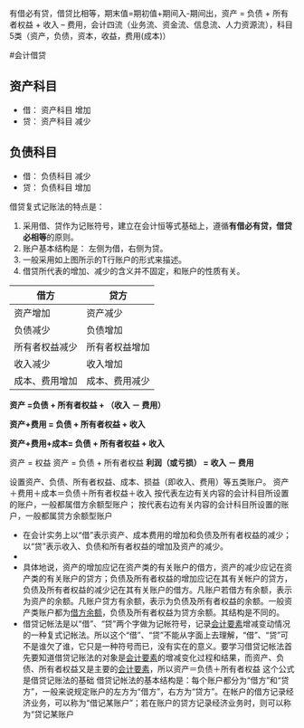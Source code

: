 

有借必有贷，借贷比相等，期末值=期初值+期间入-期间出，资产 = 负债 + 所有者权益 + 收入 – 费用，会计四流（业务流、资金流、信息流、人力资源流），科目5类（资产，负债，资本，收益，费用(成本)）

#会计借贷

## 资产科目
* 借：  资产科目 增加  
* 贷：  资产科目 减少 

## 负债科目
* 借： 负债科目 减少
* 贷： 负债科目 增加




借贷复式记账法的特点是：

1. 采用借、贷作为记账符号，建立在会计恒等式基础上，遵循**有借必有贷，借贷必相等**的原则。
2. 账户基本结构是： 左侧为借，右侧为贷。
3. 一般采用如上图所示的T行账户的形式来描述。
4. 借贷所代表的增加、减少的含义并不固定，和账户的性质有关。



| 借方      | 贷方      |
| ------- | ------- |
| 资产增加    | 资产减少    |
| 负债减少    | 负债增加    |
| 所有者权益减少 | 所有者权益增加 |
| 收入减少    | 收入增加    |
| 成本、费用增加 | 成本、费用减少 |


**资产 =负债 + 所有者权益 + （收入 － 费用）**

**资产+费用 = 负债 + 所有者权益 + 收入**

**资产+费用+成本= 负债 + 所有者权益 + 收入**

资产 = 权益
资产 = 负债 + 所有者权益
**利润（或亏损） = 收入 － 费用**

设置资产、负债、所有者权益、成本、损益（即收入、费用）等五类账户。
资产＋费用＋成本＝负债＋所有者权益＋收入
按代表左边有关内容的会计科目所设置的账户，一般都属借方余额型账户；
按代表右边有关内容的会计科目所设置的账户，一般都属贷方余额型账户



- 在会计实务上以“借”表示资产、成本费用的增加和负债及所有者权益的减少；以“贷”表示收入、负债和所有者权益的增加及资产的减少。
- ​
- 具体地说，资产的增加应记在资产类的有关账户的借方，资产的减少应记在资产类的有关账户的贷方；负债及所有者权益的增加应记在其有关帐户的贷方，负债及所有者权益的减少记在其有关账户的借方。凡账户若借方有余额，表示为资产的余额。凡账户贷方有余额，表示为负债及所有者权益的余额。一般资产类账户都为[借方余额](https://www.baidu.com/s?wd=%E5%80%9F%E6%96%B9%E4%BD%99%E9%A2%9D&tn=44039180_cpr&fenlei=mv6quAkxTZn0IZRqIHckPjm4nH00T1dBmvDYmhcznvD1ujPhPW9h0ZwV5Hcvrjm3rH6sPfKWUMw85HfYnjn4nH6sgvPsT6KdThsqpZwYTjCEQLGCpyw9Uz4Bmy-bIi4WUvYETgN-TLwGUv3EnH6drHmzPHbYnWDYP16vn1DYPs)，负债及所有者权益为贷方余额。其结构是不同的。
- 借贷记帐法是以“借”、“贷”两个字做为记帐符号，记录[会计要素](https://www.baidu.com/s?wd=%E4%BC%9A%E8%AE%A1%E8%A6%81%E7%B4%A0&tn=44039180_cpr&fenlei=mv6quAkxTZn0IZRqIHckPjm4nH00T1dBmvDYmhcznvD1ujPhPW9h0ZwV5Hcvrjm3rH6sPfKWUMw85HfYnjn4nH6sgvPsT6KdThsqpZwYTjCEQLGCpyw9Uz4Bmy-bIi4WUvYETgN-TLwGUv3EnH6drHmzPHbYnWDYP16vn1DYPs)增减变动情况的一种复式记帐法。所以这个“借”、“贷”不能从字面上去理解，“借”、“贷”可不是谁欠了谁，它只是一种符号而已，没有实在的意义。要学习借贷记帐法首先要知道借贷记账法的对象是[会计要素](https://www.baidu.com/s?wd=%E4%BC%9A%E8%AE%A1%E8%A6%81%E7%B4%A0&tn=44039180_cpr&fenlei=mv6quAkxTZn0IZRqIHckPjm4nH00T1dBmvDYmhcznvD1ujPhPW9h0ZwV5Hcvrjm3rH6sPfKWUMw85HfYnjn4nH6sgvPsT6KdThsqpZwYTjCEQLGCpyw9Uz4Bmy-bIi4WUvYETgN-TLwGUv3EnH6drHmzPHbYnWDYP16vn1DYPs)的增减变化过程和结果，而资产、负债、所有者权益又是主要的[会计要素](https://www.baidu.com/s?wd=%E4%BC%9A%E8%AE%A1%E8%A6%81%E7%B4%A0&tn=44039180_cpr&fenlei=mv6quAkxTZn0IZRqIHckPjm4nH00T1dBmvDYmhcznvD1ujPhPW9h0ZwV5Hcvrjm3rH6sPfKWUMw85HfYnjn4nH6sgvPsT6KdThsqpZwYTjCEQLGCpyw9Uz4Bmy-bIi4WUvYETgN-TLwGUv3EnH6drHmzPHbYnWDYP16vn1DYPs)，所以资产＝负债＋所有者权益 这个公式是借贷记账法的基础 借贷记帐法的基本结构是：每个账户都分为“借方”和“贷方”，一般来说规定账户的左方为“借方”，右方为“贷方”。在帐户的借方记录经济业务，可以称为“借记某账户”；若在账户的贷方记录经济业务时，则可以称为“贷记某账户